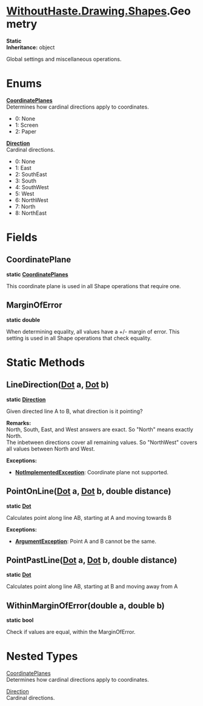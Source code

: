 # [WithoutHaste.Drawing.Shapes](TableOfContents.WithoutHaste.Drawing.Shapes.md).Geometry

**Static**  
**Inheritance:** object  

Global settings and miscellaneous operations.  

# Enums

**[CoordinatePlanes](WithoutHaste.Drawing.Shapes.Geometry.CoordinatePlanes.md)**  
Determines how cardinal directions apply to coordinates.  

* 0: None  
* 1: Screen  
* 2: Paper  

**[Direction](WithoutHaste.Drawing.Shapes.Geometry.Direction.md)**  
Cardinal directions.  

* 0: None  
* 1: East  
* 2: SouthEast  
* 3: South  
* 4: SouthWest  
* 5: West  
* 6: NorthWest  
* 7: North  
* 8: NorthEast  

# Fields

## CoordinatePlane

**static [CoordinatePlanes](WithoutHaste.Drawing.Shapes.Geometry.CoordinatePlanes.md)**  

This coordinate plane is used in all Shape operations that require one.  

## MarginOfError

**static double**  

When determining equality, all values have a +/- margin of error. This setting is used in all Shape operations that check equality.  

# Static Methods

## LineDirection([Dot](WithoutHaste.Drawing.Shapes.Dot.md) a, [Dot](WithoutHaste.Drawing.Shapes.Dot.md) b)

**static [Direction](WithoutHaste.Drawing.Shapes.Geometry.Direction.md)**  

Given directed line A to B, what direction is it pointing?  

**Remarks:**  
North, South, East, and West answers are exact. So "North" means exactly North.  
The inbetween directions cover all remaining values. So "NorthWest" covers all values between North and West.  

**Exceptions:**  
* **[NotImplementedException](https://docs.microsoft.com/en-us/dotnet/api/system.notimplementedexception)**: Coordinate plane not supported.  

## PointOnLine([Dot](WithoutHaste.Drawing.Shapes.Dot.md) a, [Dot](WithoutHaste.Drawing.Shapes.Dot.md) b, double distance)

**static [Dot](WithoutHaste.Drawing.Shapes.Dot.md)**  

Calculates point along line AB, starting at A and moving towards B  

**Exceptions:**  
* **[ArgumentException](https://docs.microsoft.com/en-us/dotnet/api/system.argumentexception)**: Point A and B cannot be the same.  

## PointPastLine([Dot](WithoutHaste.Drawing.Shapes.Dot.md) a, [Dot](WithoutHaste.Drawing.Shapes.Dot.md) b, double distance)

**static [Dot](WithoutHaste.Drawing.Shapes.Dot.md)**  

Calculates point along line AB, starting at B and moving away from A  

## WithinMarginOfError(double a, double b)

**static bool**  

Check if values are equal, within the MarginOfError.  

# Nested Types

[CoordinatePlanes](WithoutHaste.Drawing.Shapes.Geometry.CoordinatePlanes.md)  
Determines how cardinal directions apply to coordinates.  

[Direction](WithoutHaste.Drawing.Shapes.Geometry.Direction.md)  
Cardinal directions.  

